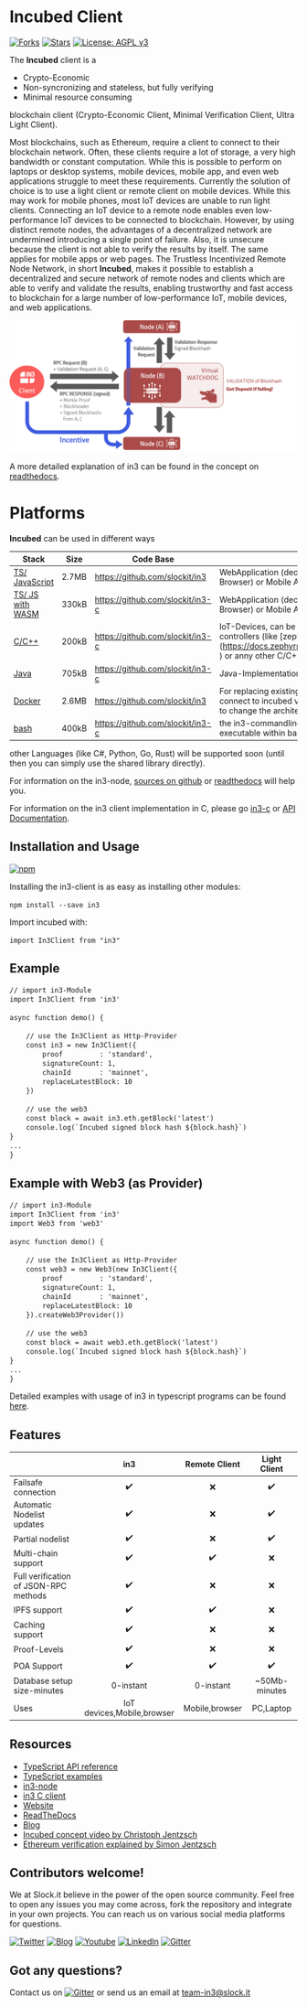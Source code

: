 # Incubed Client
 [![Forks](https://img.shields.io/github/forks/slockit/in3)](https://github.com/slockit/in3/forks)
 [![Stars](https://img.shields.io/github/stars/slockit/in3)](https://github.com/slockit/in3/watchers)
  [![License: AGPL v3](https://img.shields.io/badge/License-AGPL%20v3-blue.svg)](https://github.com/slockit/in3/blob/master/LICENSE.AGPL)

The **Incubed** client is a
* Crypto-Economic 
* Non-syncronizing and stateless, but fully verifying
* Minimal resource consuming

blockchain client (Crypto-Economic Client, Minimal Verification Client, Ultra Light Client).

Most blockchains, such as Ethereum, require a client to connect to their blockchain network. Often, these clients 
require a lot of storage, a very high bandwidth or constant computation. While this is possible to perform on laptops or desktop systems, 
mobile devices, mobile app, and even web applications struggle to meet these requirements. Currently the solution of choice is to use a 
light client or remote client on mobile devices. While this may work for mobile phones, most IoT devices are unable to run light clients. 
Connecting an IoT device to a remote node enables even low-performance IoT devices to be connected to blockchain. However, by using distinct 
remote nodes, the advantages of a decentralized network are undermined introducing a single point of failure. Also, it is unsecure because 
the client is not able to verify the results by itself. The same applies for mobile apps or web pages.
The Trustless Incentivized Remote Node Network, in short **Incubed**, makes it possible to establish a 
decentralized and secure network of remote nodes and clients which are able to verify and validate the results, enabling trustworthy and 
fast access to blockchain for a large number of low-performance IoT, mobile devices, and web applications.


![in3_image](in3_image.png)

A more detailed explanation of in3 can be found in the concept on [readthedocs](https://in3.readthedocs.io/en/latest/intro.html).


# Platforms

**Incubed** can be used in different ways

| Stack                 | Size | Code Base | Use Case |
|-----------------------|------|-----------|----------|
| [TS/ JavaScript](#typescriptjavascript)        | 2.7MB  | https://github.com/slockit/in3 |   WebApplication (decentralized RPC-Client in the Browser) or Mobile Applications |
| [TS/ JS with WASM](#typescriptjavascript)      | 330kB  | https://github.com/slockit/in3-c |   WebApplication (decentralized RPC-Client in the Browser) or Mobile Applications |
| [C/C++](#c---implementation)                 | 200kB| https://github.com/slockit/in3-c | IoT-Devices, can be integrated nicely on many micro controllers (like [zephyr-supported boards] (https://docs.zephyrproject.org/latest/boards/index.html) ) or anny other C/C++ -Application  |
| [Java](#java)                  | 705kB| https://github.com/slockit/in3-c    | Java-Implementation of a native-wrapper |
| [Docker](#docker)                | 2.6MB | https://github.com/slockit/in3 | For replacing existing clients with this docker and connect to incubed via localhost:8545 without the need to change the architecture |
| [bash](#commandline-tool)                  | 400kB | https://github.com/slockit/in3-c | the in3-commandline utils can be used directly as executable within bash-script or on the shell |

other Languages (like C#, Python, Go, Rust) will be supported soon (until then you can simply use the shared library directly).

For information on the in3-node, [sources on github](https://github.com/slockit/in3-server) or [readthedocs](https://in3.readthedocs.io/en/latest/api-node-server.html) will help you.

For information on the in3 client implementation in C, please go [in3-c](https://github.com/slockit/in3-c) or [API Documentation](https://in3.readthedocs.io/en/latest/api-c.html).

## Installation and Usage

[![npm](https://img.shields.io/badge/npm-package-blue)](https://www.npmjs.com/package/in3 )
 
Installing the in3-client is as easy as installing other modules:

```npm install --save in3```

Import incubed with:

```import In3Client from "in3"```

## Example 

```
// import in3-Module
import In3Client from 'in3'

async function demo() {

    // use the In3Client as Http-Provider
    const in3 = new In3Client({
        proof         : 'standard',
        signatureCount: 1,
        chainId       : 'mainnet',
        replaceLatestBlock: 10
    })

    // use the web3
    const block = await in3.eth.getBlock('latest')
    console.log(`Incubed signed block hash ${block.hash}`)
}
...
}
```

## Example with Web3 (as Provider)
```
// import in3-Module
import In3Client from 'in3'
import Web3 from 'web3'

async function demo() {

    // use the In3Client as Http-Provider
    const web3 = new Web3(new In3Client({
        proof         : 'standard',
        signatureCount: 1,
        chainId       : 'mainnet',
        replaceLatestBlock: 10
    }).createWeb3Provider())

    // use the web3
    const block = await web3.eth.getBlock('latest')
    console.log(`Incubed signed block hash ${block.hash}`)
}
...
}
```


Detailed examples with usage of in3 in typescript programs can be found [here](https://in3.readthedocs.io/en/latest/api-ts.html).

## Features

|                            | in3  | Remote Client | Light Client | 
| -------------------------- | :----------------: | :----------------: |  :----------------: |
| Failsafe connection        |         ✔️         |     ❌     |  ✔️ |
| Automatic Nodelist updates |         ✔️         |     ❌     |  ✔️ | 
| Partial nodelist           |         ✔️         |     ❌     |  ✔️ |
| Multi-chain support        |         ✔️         |      ✔️    |  ❌ |
| Full verification of JSON-RPC methods   |         ✔️         |  ❌  | ❌  |
| IPFS support               |         ✔️         |    ✔️    |  ❌ |
| Caching support            |         ✔️         |    ❌      |  ❌ |
| Proof-Levels               |         ✔️         |    ❌      |  ❌ |
| POA Support                |         ✔️         |    ✔️    |  ✔️   |
| Database setup size-minutes|        0-instant️   |    0-instant    |  ~50Mb-minutes️ |
| Uses                       |         IoT devices,Mobile,browser️ |    Mobile,browser️️    |  PC,Laptop️   |

## Resources 

* [TypeScript API reference](https://in3.readthedocs.io/en/latest/api-ts.html)
* [TypeScript examples](https://in3.readthedocs.io/en/latest/api-ts.html#examples)
* [in3-node](https://github.com/slockit/in3-server)
* [in3 C client](https://github.com/slockit/in3-c)
* [Website](https://slock.it/incubed/) 
* [ReadTheDocs](https://in3.readthedocs.io/en/latest/)
* [Blog](https://blog.slock.it/)
* [Incubed concept video by Christoph Jentzsch](https://www.youtube.com/watch?v=_vodQubed2A)
* [Ethereum verification explained by Simon Jentzsch](https://www.youtube.com/watch?v=wlUlypmt6Oo)

## Contributors welcome!

We at Slock.it believe in the power of the open source community. Feel free to open any issues you may come across, fork the repository and integrate in your own projects. You can reach us on various social media platforms for questions.  

[![Twitter](https://img.shields.io/badge/Twitter-Page-blue)](https://twitter.com/slockitproject?s=17)
[![Blog](https://img.shields.io/badge/Blog-Medium-blue)](https://blog.slock.it/)
[![Youtube](https://img.shields.io/badge/Youtube-channel-blue)](https://www.youtube.com/channel/UCPOrzp3CZmdb5HJWxSjv4Ig)
[![LinkedIn](https://img.shields.io/badge/Linkedin-page-blue)](https://www.linkedin.com/company/10327305)
[![Gitter](https://img.shields.io/badge/Gitter-chat-blue)](https://gitter.im/slockit-in3/community?utm_source=badge&utm_medium=badge&utm_campaign=pr-badge)

## Got any questions?
Contact us on [![Gitter](https://img.shields.io/badge/Gitter-chat-blue)](https://gitter.im/slockit-in3/community?utm_source=badge&utm_medium=badge&utm_campaign=pr-badge) or
send us an email at <a href="mailto:team-in3@slock.it">team-in3@slock.it</a>




                                                                                                                                                                                                                                                                                                                                                                                                                                                                 